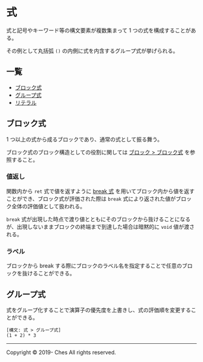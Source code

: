 # 式

式と記号やキーワード等の構文要素が複数集まって 1 つの式を構成することがある。

その例として丸括弧 `()` の内側に式を内含するグループ式が挙げられる。

## 一覧

- [ブロック式](#ブロック式)
- [グループ式](#グループ式)
- [リテラル](../literal/index.md)

## ブロック式

1 つ以上の式から成るブロックであり、通常の式として振る舞う。

ブロック式のブロック構造としての役割に関しては [ブロック > ブロック式](../block/index.md#ブロック式) を参照すること。

### 値返し

関数内から `ret` 式で値を返すように [break 式](../../../../inprep/index.md) を用いてブロック内から値を返すことができ、ブロック式が評価された際は `break` 式により返された値がブロック全体の評価値として扱われる。

`break` 式が出現した時点で渡り値とともにそのブロックから抜けることになるが、出現しないままブロックの終端まで到達した場合は暗黙的に `void` 値が渡される。

### ラベル

ブロックから break する際にブロックのラベル名を指定することで任意のブロックを抜けることができる。

## グループ式

式をグループ化することで演算子の優先度を上書きし、式の評価順を変更することができる。

```
[構文: 式 > グループ式]
(1 + 2) * 3
```

---

Copyright © 2019- Ches All rights reserved.
